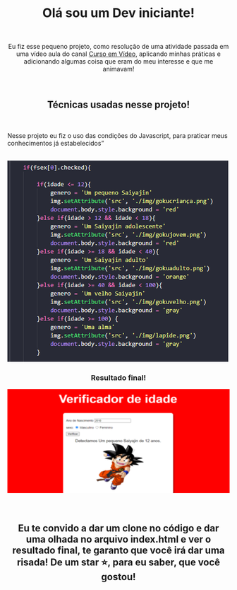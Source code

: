 <h1 align="center" > Olá sou um Dev iniciante!</h1>
<br>

<p align="center">Eu fiz esse pequeno projeto, como resolução de uma atividade passada em uma vídeo aula  do canal <a href="https://www.youtube.com/watch?v=1-w1RfGIov4&list=PLHz_AreHm4dlsK3Nr9GVvXCbpQyHQl1o1 ">Curso em Vídeo</a>, aplicando minhas práticas e adicionando algumas coisa que eram do meu interesse e que me animavam!</p>
<br>
<h2 align="center" >Técnicas usadas nesse projeto!</h2>
<br>
<p >Nesse projeto eu fiz o uso das condições do Javascript, para praticar meus conhecimentos já estabelecidos”
</p>
<br>
<img src='./img-READM/READimg2.png' >
<h3 align="center" ><strong>Resultado final!</strong></h3>

<div style="text-align:center"><img src="./img-READM/READimg.png" /></div>
<br>
<br>
<h2 align="center" >Eu te convido a dar um clone no código e dar uma olhada no arquivo index.html e ver o resultado final, te garanto que você irá dar uma risada! <strong>De um star &#x2B50;, para eu saber, que você gostou!</strong> 
</h2>
